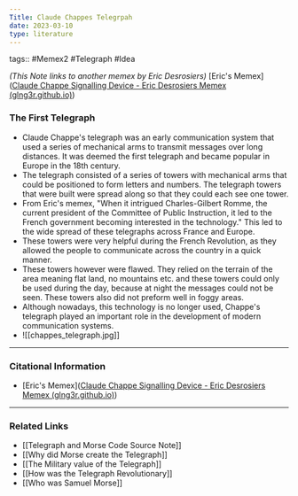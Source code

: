 ```yaml
---
Title: Claude Chappes Telegrpah
date: 2023-03-10
type: literature
---
```

tags:: #Memex2 #Telegraph #Idea 

_(This Note links to another memex by Eric Desrosiers)_ [Eric's Memex]([Claude Chappe Signalling Device - Eric Desrosiers Memex (glng3r.github.io)](https://glng3r.github.io/memex/website/Standage/Claude%20Chappe%20Signalling%20Device/))

### The First Telegraph

- Claude Chappe's telegraph was an early communication system that used a series of mechanical arms to transmit messages over long distances. It was deemed the first telegraph and became popular in Europe in the 18th century.
- The telegraph consisted of a series of towers with mechanical arms that could be positioned to form letters and numbers. The telegraph towers that were built were spread along so that they could each see one tower.
- From Eric's memex, "When it intrigued Charles-Gilbert Romme, the current president of the Committee of Public Instruction, it led to the French government becoming interested in the technology." This led to the wide spread of these telegraphs across France and Europe.
- These towers were very helpful during the French Revolution, as they allowed the people to communicate across the country in a quick manner.
- These towers however were flawed. They relied on the terrain of the area meaning flat land, no mountains etc.  and these towers could only be used during the day, because at night the messages could not be seen. These towers also did not preform well in foggy areas.
- Although nowadays, this technology is no longer used, Chappe's telegraph played an important role in the development of modern communication systems.
- ![[chappes_telegraph.jpg]]

---
### Citational Information

- [Eric's Memex]([Claude Chappe Signalling Device - Eric Desrosiers Memex (glng3r.github.io)](https://glng3r.github.io/memex/website/Standage/Claude%20Chappe%20Signalling%20Device/))

---

### Related Links

- [[Telegraph and Morse Code Source Note]]
- [[Why did Morse create the Telegraph]]
- [[The Military value of the Telegraph]]
- [[How was the Telegraph Revolutionary]]
- [[Who was Samuel Morse]]
